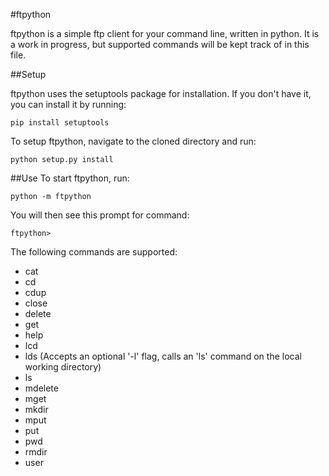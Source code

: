#ftpython

ftpython is a simple ftp client for your command line, written in python. It is a work in progress, but supported commands will be kept track of in this file.

##Setup

ftpython uses the setuptools package for installation. If you don't have it, you can install it by running:

`pip install setuptools`

To setup ftpython, navigate to the cloned directory and run:

`python setup.py install`

##Use
To start ftpython, run:

`python -m ftpython`

You will then see this prompt for command:

`ftpython>`

The following commands are supported:
- cat
- cd
- cdup
- close
- delete
- get
- help
- lcd
- lds (Accepts an optional '-l' flag, calls an 'ls' command on the local working directory)
- ls
- mdelete
- mget
- mkdir
- mput
- put
- pwd
- rmdir
- user
